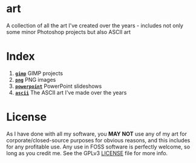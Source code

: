 # art
A collection of all the art I've created over the years - includes not only some minor Photoshop projects but also ASCII art

# Index
1. [**`gimp`**](gimp) 
GIMP projects
2. [**`png`**](png) 
PNG images
3. [**`powerpoint`**](powerpoint) 
PowerPoint slideshows
4. [**`ascii`**](ascii) 
The ASCII art I've made over the years

# License
As I have done with all my software, you **MAY NOT** use any of my art for corporate/closed-source purposes for obvious reasons, and this includes for any profitable use. Any use in FOSS software is perfectly welcome, so long as you credit me. See the GPLv3 [LICENSE](LICENSE) file for more info.
